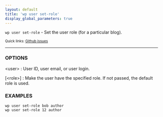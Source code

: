 ```yaml
---
layout: default
title: 'wp user set-role'
display_global_parameters: true
---
```


`wp user set-role` - Set the user role (for a particular blog).

<small>Quick links: <a href="https://github.com/wp-cli/wp-cli/issues?q=is%3Aopen+label%3Acommand%3Auser-set-role+sort%3Aupdated-desc">Github issues</a></small>

<hr />

### OPTIONS

&lt;user&gt;
: User ID, user email, or user login.

[&lt;role&gt;]
: Make the user have the specified role. If not passed, the default role is
used.

### EXAMPLES

    wp user set-role bob author
    wp user set-role 12 author



